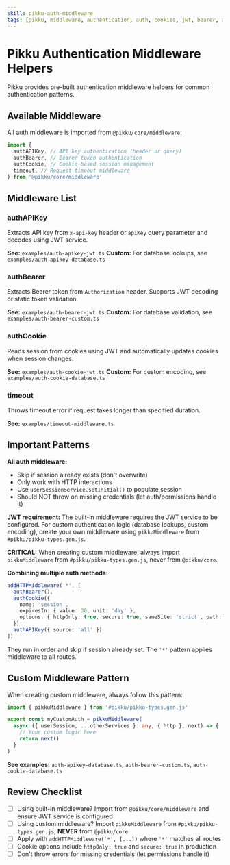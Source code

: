 ```yaml
---
skill: pikku-auth-middleware
tags: [pikku, middleware, authentication, auth, cookies, jwt, bearer, api-key]
---
```


# Pikku Authentication Middleware Helpers

Pikku provides pre-built authentication middleware helpers for common authentication patterns.

## Available Middleware

All auth middleware is imported from `@pikku/core/middleware`:

```typescript
import {
  authAPIKey, // API key authentication (header or query)
  authBearer, // Bearer token authentication
  authCookie, // Cookie-based session management
  timeout, // Request timeout middleware
} from '@pikku/core/middleware'
```

## Middleware List

### authAPIKey

Extracts API key from `x-api-key` header or `apiKey` query parameter and decodes using JWT service.

**See:** `examples/auth-apikey-jwt.ts`
**Custom:** For database lookups, see `examples/auth-apikey-database.ts`

### authBearer

Extracts Bearer token from `Authorization` header. Supports JWT decoding or static token validation.

**See:** `examples/auth-bearer-jwt.ts`
**Custom:** For database validation, see `examples/auth-bearer-custom.ts`

### authCookie

Reads session from cookies using JWT and automatically updates cookies when session changes.

**See:** `examples/auth-cookie-jwt.ts`
**Custom:** For custom encoding, see `examples/auth-cookie-database.ts`

### timeout

Throws timeout error if request takes longer than specified duration.

**See:** `examples/timeout-middleware.ts`

## Important Patterns

**All auth middleware:**

- Skip if session already exists (don't overwrite)
- Only work with HTTP interactions
- Use `userSessionService.setInitial()` to populate session
- Should NOT throw on missing credentials (let auth/permissions handle it)

**JWT requirement:**
The built-in middleware requires the JWT service to be configured. For custom authentication logic (database lookups, custom encoding), create your own middleware using `pikkuMiddleware` from `#pikku/pikku-types.gen.js`.

**CRITICAL:** When creating custom middleware, always import `pikkuMiddleware` from `#pikku/pikku-types.gen.js`, never from `@pikku/core`.

**Combining multiple auth methods:**

```typescript
addHTTPMiddleware('*', [
  authBearer(),
  authCookie({
    name: 'session',
    expiresIn: { value: 30, unit: 'day' },
    options: { httpOnly: true, secure: true, sameSite: 'strict', path: '/' }
  }),
  authAPIKey({ source: 'all' })
])
```

They run in order and skip if session already set. The `'*'` pattern applies middleware to all routes.

## Custom Middleware Pattern

When creating custom middleware, always follow this pattern:

```typescript
import { pikkuMiddleware } from '#pikku/pikku-types.gen.js'

export const myCustomAuth = pikkuMiddleware(
  async ({ userSession, ...otherServices }: any, { http }, next) => {
    // Your custom logic here
    return next()
  }
)
```

**See examples:** `auth-apikey-database.ts`, `auth-bearer-custom.ts`, `auth-cookie-database.ts`

## Review Checklist

- [ ] Using built-in middleware? Import from `@pikku/core/middleware` and ensure JWT service is configured
- [ ] Using custom middleware? Import `pikkuMiddleware` from `#pikku/pikku-types.gen.js`, **NEVER** from `@pikku/core`
- [ ] Apply with `addHTTPMiddleware('*', [...])` where `'*'` matches all routes
- [ ] Cookie options include `httpOnly: true` and `secure: true` in production
- [ ] Don't throw errors for missing credentials (let permissions handle it)
